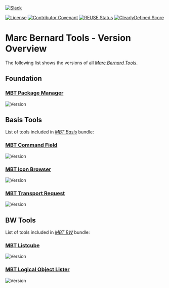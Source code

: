 [![Slack](https://img.shields.io/badge/Join-Slack-blue)](https://communityinviter.com/apps/marc-bernard-tools/join-our-slack-community)

[![License](https://img.shields.io/github/license/Marc-Bernard-Tools/Marc-Bernard-Tools-Versions?label=License&color=success)](LICENSE)
[![Contributor Covenant](https://img.shields.io/badge/Contributor%20Covenant-2.1-4baaaa.svg?color=success)](https://github.com/Marc-Bernard-Tools/.github/blob/main/CODE_OF_CONDUCT.md)
[![REUSE Status](https://api.reuse.software/badge/github.com/Marc-Bernard-Tools/Marc-Bernard-Tools-Versions)](https://api.reuse.software/info/github.com/Marc-Bernard-Tools/Marc-Bernard-Tools-Versions)
[![ClearlyDefined Score](https://img.shields.io/clearlydefined/score/git/github/marc-bernard-tools/marc-bernard-tools-versions/68430095a298a892a0e73ccc79dbdff9f3b03e72?label=ClearlyDefined%20Score)](https://clearlydefined.io/definitions/git/github/marc-bernard-tools/marc-bernard-tools-versions/68430095a298a892a0e73ccc79dbdff9f3b03e72)

# Marc Bernard Tools - Version Overview

The following list shows the versions of all [*Marc Bernard Tools*](https://marcbernardtools.com).

## Foundation

### [MBT Package Manager](https://marcbernardtools.com/downloads/mbt-package-manager)

![Version](https://img.shields.io/endpoint?url=https://shield.abappm.com/github/Marc-Bernard-Tools/MBT-Package-Manager/src/%2523mbtools%2523cl_tool_bc.clas.abap&label=Version&color=darkgrey)

## Basis Tools

List of tools included in [*MBT Basis*](https://marcbernardtools.com/tool-category/basis/) bundle:

### [MBT Command Field](https://marcbernardtools.com/downloads/mbt-command-field)

![Version](https://img.shields.io/endpoint?url=https://shield.abappm.com/github/Marc-Bernard-Tools/MBT-Command-Field%2Fsrc%2F%2523mbtools%2523cl_tool_bc_cl.clas.abap&label=Version&color=blue)

### [MBT Icon Browser](https://marcbernardtools.com/downloads/mbt-icon-browser)

![Version](https://img.shields.io/endpoint?url=https://shield.abappm.com/github/Marc-Bernard-Tools/MBT-Icon-Browser%2Fsrc%2F%2523mbtools%2523cl_tool_bc_icon.clas.abap&label=Version&color=blue)

### [MBT Transport Request](https://marcbernardtools.com/downloads/mbt-transport-request)

![Version](https://img.shields.io/endpoint?url=https://shield.abappm.com/github/Marc-Bernard-Tools/MBT-Transport-Request%2Fsrc%2F%2523mbtools%2523cl_tool_bc_cts_req.clas.abap&label=Version&color=blue)

## BW Tools

List of tools included in [*MBT BW*](https://marcbernardtools.com/tool-category/bw/) bundle:

### [MBT Listcube](https://marcbernardtools.com/downloads/mbt-listcube)

![Version](https://img.shields.io/endpoint?url=https://shield.abappm.com/github/Marc-Bernard-Tools/MBT-Listcube%2Fsrc%2F%2523mbtools%2523cl_tool_bw_listcube.clas.abap&label=Version&color=orange)

### [MBT Logical Object Lister](https://marcbernardtools.com/downloads/mbt-logical-object-lister)

![Version](https://img.shields.io/endpoint?url=https://shield.abappm.com/github/Marc-Bernard-Tools/MBT-Logical-Object-Lister%2Fsrc%2F%2523mbtools%2523cl_tool_bw_lol.clas.abap&label=Version&color=orange)

